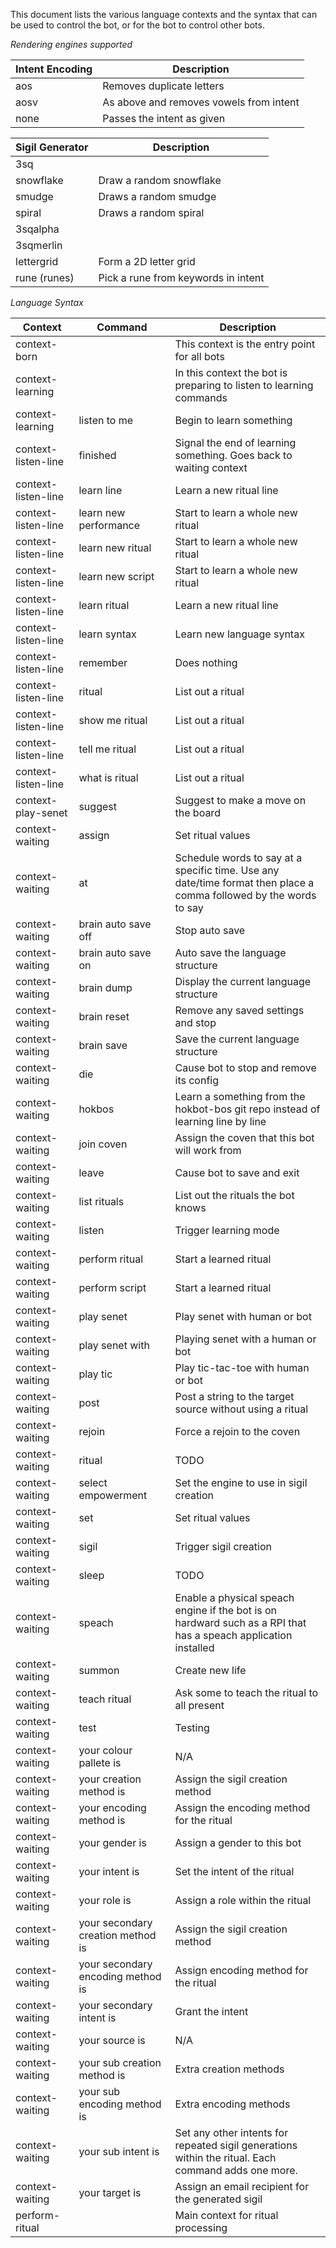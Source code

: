 This document lists the various language contexts and the syntax that can be used to control the bot,
or for the bot to control other bots.

_Rendering engines supported_

|Intent Encoding|Description                              |
|---------------|-----------------------------------------|
|aos            |Removes duplicate letters                |
|aosv           |As above and removes vowels from intent  |
|none           |Passes the intent as given               |

|Sigil Generator|Description                              |
|---------------|-----------------------------------------|
|3sq            |                                         |
|snowflake      |Draw a random snowflake                  |
|smudge         |Draws a random smudge                    |
|spiral         |Draws a random spiral                    |
|3sqalpha       |                                         |
|3sqmerlin      |                                         |
|lettergrid     |Form a 2D letter grid                    |
|rune (runes)   |Pick a rune from keywords in intent      |
_Language Syntax_

|Context             |Command                                           |Description                                                                                                             |
|--------------------|--------------------------------------------------|                                                  ----------------------------------------------------------------------|
|context-born        |                                                  | This context is the entry point for all bots                                                                           |
|context-learning    |                                                  | In this context the bot is preparing to listen to learning commands                                                    |
|context-learning    | listen to me                                     | Begin to learn something                                                                                               |
|context-listen-line | finished                                         | Signal the end of learning something. Goes back to waiting context                                                     |
|context-listen-line | learn line                                       | Learn a new ritual line                                                                                                |
|context-listen-line | learn new performance                            | Start to learn a whole new ritual                                                                                      |
|context-listen-line | learn new ritual                                 | Start to learn a whole new ritual                                                                                      |
|context-listen-line | learn new script                                 | Start to learn a whole new ritual                                                                                      |
|context-listen-line | learn ritual                                     | Learn a new ritual line                                                                                                |
|context-listen-line | learn syntax                                     | Learn new language syntax                                                                                              |
|context-listen-line | remember                                         | Does nothing                                                                                                           |
|context-listen-line | ritual                                           | List out a ritual                                                                                                      |
|context-listen-line | show me ritual                                   | List out a ritual                                                                                                      |
|context-listen-line | tell me ritual                                   | List out a ritual                                                                                                      |
|context-listen-line | what is ritual                                   | List out a ritual                                                                                                      |
|context-play-senet  | suggest                                          | Suggest to make a move on the board                                                                                    |
|context-waiting     | assign                                           | Set ritual values                                                                                                      |
|context-waiting     | at                                               | Schedule words to say at a specific time. Use any date/time format then place a comma followed by the words to say     |
|context-waiting     | brain auto save off                              | Stop auto save                                                                                                         |
|context-waiting     | brain auto save on                               | Auto save the language structure                                                                                       |
|context-waiting     | brain dump                                       | Display the current language structure                                                                                 |
|context-waiting     | brain reset                                      | Remove any saved settings and stop                                                                                     |
|context-waiting     | brain save                                       | Save the current language structure                                                                                    |
|context-waiting     | die                                              | Cause bot to stop and remove its config                                                                                |
|context-waiting     | hokbos                                           | Learn a something from the hokbot-bos git repo instead of learning line by line                                        |
|context-waiting     | join coven                                       | Assign the coven that this bot will work from                                                                          |
|context-waiting     | leave                                            | Cause bot to save and exit                                                                                             |
|context-waiting     | list rituals                                     | List out the rituals the bot knows                                                                                     |
|context-waiting     | listen                                           | Trigger learning mode                                                                                                  |
|context-waiting     | perform ritual                                   | Start a learned ritual                                                                                                 |
|context-waiting     | perform script                                   | Start a learned ritual                                                                                                 |
|context-waiting     | play senet                                       | Play senet with human or bot                                                                                           |
|context-waiting     | play senet with                                  | Playing senet with a human or bot                                                                                      |
|context-waiting     | play tic                                         | Play tic-tac-toe with human or bot                                                                                     |
|context-waiting     | post                                             | Post a string to the target source without using a ritual                                                              |
|context-waiting     | rejoin                                           | Force a rejoin to the coven                                                                                            |
|context-waiting     | ritual                                           | TODO                                                                                                                   |
|context-waiting     | select empowerment                               | Set the engine to use in sigil creation                                                                                |
|context-waiting     | set                                              | Set ritual values                                                                                                      |
|context-waiting     | sigil                                            | Trigger sigil creation                                                                                                 |
|context-waiting     | sleep                                            | TODO                                                                                                                   |
|context-waiting     | speach                                           | Enable a physical speach engine if the bot is on hardward such as a RPI that has a speach application installed        |
|context-waiting     | summon                                           | Create new life                                                                                                        |
|context-waiting     | teach ritual                                     | Ask some to teach the ritual to all present                                                                            |
|context-waiting     | test                                             | Testing                                                                                                                |
|context-waiting     | your colour pallete is                           | N/A                                                                                                                    |
|context-waiting     | your creation method is                          | Assign the sigil creation method                                                                                       |
|context-waiting     | your encoding method is                          | Assign the encoding method for the ritual                                                                              |
|context-waiting     | your gender is                                   | Assign a gender to this bot                                                                                            |
|context-waiting     | your intent is                                   | Set the intent of the ritual                                                                                           |
|context-waiting     | your role is                                     | Assign a role within the ritual                                                                                        |
|context-waiting     | your secondary creation method is                | Assign the sigil creation method                                                                                       |
|context-waiting     | your secondary encoding method is                | Assign encoding method for the ritual                                                                                  |
|context-waiting     | your secondary intent is                         | Grant the intent                                                                                                       |
|context-waiting     | your source is                                   | N/A                                                                                                                    |
|context-waiting     | your sub creation method is                      | Extra creation methods                                                                                                 |
|context-waiting     | your sub encoding method is                      | Extra encoding methods                                                                                                 |
|context-waiting     | your sub intent is                               | Set any other intents for repeated sigil generations within the ritual. Each command adds one more.                    |
|context-waiting     | your target is                                   | Assign an email recipient for the generated sigil                                                                      |
|perform-ritual      |                                                  | Main context for ritual processing                                                                                     |